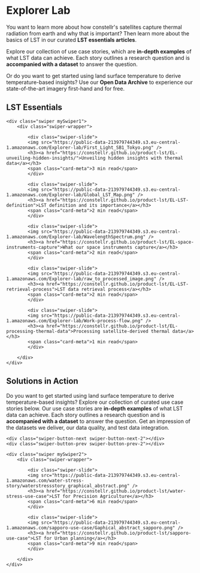 # **Explorer Lab**

You want to learn more about how constellr's satellites capture thermal radiation from earth and why that is important? Then learn more about the basics of LST in our curated **LST essentials articles**.  

Explore our collection of use case stories, which are **in-depth examples** of what LST data can achieve. Each story outlines a research question and is **accompanied with a dataset** to answer the question. 

Or do you want to get started using land surface temperature to derive temperature-based insights? Use our **Open Data Archive** to experience our state-of-the-art imagery first-hand and for free. 


## LST Essentials 


<!-- Swiper styles -->
<link rel="stylesheet" href="https://unpkg.com/swiper/swiper-bundle.min.css"/>

<div class="carousel-container">
    <!-- Arrows -->
    <div class="swiper-button-next swiper-button-next-1"></div>
    <div class="swiper-button-prev swiper-button-prev-1"></div>

    <div class="swiper mySwiper1">
        <div class="swiper-wrapper">

            <div class="swiper-slide">
            <img src="https://public-data-213979744349.s3.eu-central-1.amazonaws.com/Explorer-lab/First_Light_SB1_Tokyo.png" />
            <h3><a href="https://constellr.github.io/product-lst/EL-unveiling-hidden-insights/">Unveiling hidden insights with thermal data</a></h3>
            <span class="card-meta">3 min read</span>
            </div>

            <div class="swiper-slide">
            <img src="https://public-data-213979744349.s3.eu-central-1.amazonaws.com/Explorer-lab/Global_LST_Map.png" />
            <h3><a href="https://constellr.github.io/product-lst/EL-LST-definition">LST definition and its importance</a></h3>
            <span class="card-meta">2 min read</span>
            </div>

            <div class="swiper-slide">
            <img src="https://public-data-213979744349.s3.eu-central-1.amazonaws.com/Explorer-lab/WavelengthSpectrum.png" />
            <h3><a href="https://constellr.github.io/product-lst/EL-space-instruments-capture">What our space instruments capture</a></h3>
            <span class="card-meta">2 min read</span>
            </div>

            <div class="swiper-slide">
            <img src="https://public-data-213979744349.s3.eu-central-1.amazonaws.com/Explorer-lab/raw_to_processed_image.png" />
            <h3><a href="https://constellr.github.io/product-lst/EL-LST-retrieval-process">LST data retrieval process</a></h3>
            <span class="card-meta">2 min read</span>
            </div>

            <div class="swiper-slide">
            <img src="https://public-data-213979744349.s3.eu-central-1.amazonaws.com/Explorer-lab/Work-process-flow.png" />
            <h3><a href="https://constellr.github.io/product-lst/EL-processing-thermal-data">Processing satellite-derived thermal data</a></h3>
            <span class="card-meta">1 min read</span>
            </div>

        </div>
    </div>
</div>


## Solutions in Action

Do you want to get started using land surface temperature to derive temperature-based insights? Explore our collection of curated use case stories below. Our use case stories are **in-depth examples** of what LST data can achieve. Each story outlines a research question and is **accompanied with a dataset** to answer the question. Get an impression of the datasets we deliver, our data quality, and test data integration. 

<div class="carousel-container">

    <div class="swiper-button-next swiper-button-next-2"></div>
    <div class="swiper-button-prev swiper-button-prev-2"></div>

    <div class="swiper mySwiper2">
        <div class="swiper-wrapper">

            <div class="swiper-slide">
            <img src="https://public-data-213979744349.s3.eu-central-1.amazonaws.com/water-stress-story/waterstressstory_graphical_abstract.png" />
            <h3><a href="https://constellr.github.io/product-lst/water-stress-use-case">LST for Precision Agriculture</a></h3>
            <span class="card-meta">6 min read</span>
            </div>

            <div class="swiper-slide">
            <img src="https://public-data-213979744349.s3.eu-central-1.amazonaws.com/sapporo-use-case/Gaphical_abstract_sapporo.png" />
            <h3><a href="https://constellr.github.io/product-lst/sapporo-use-case">LST for Urban planning</a></h3>
            <span class="card-meta">9 min read</span>
            </div>

        </div>
    </div>
</div>

